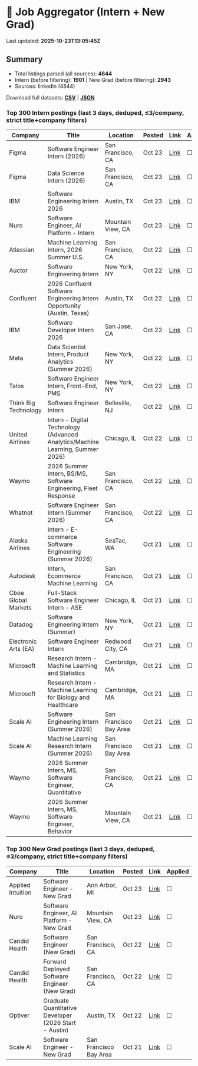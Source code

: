 # 🔎 Job Aggregator (Intern + New Grad)

Last updated: **2025-10-23T13:05:45Z**

## Summary
- Total listings parsed (all sources): **4844**
- Intern (before filtering): **1901** | New Grad (before filtering): **2943**
- Sources: linkedin (4844)

Download full datasets: **[CSV](data/jobs.csv)** | **[JSON](data/jobs.json)**

### Top 300 Intern postings (last 3 days, deduped, ≤3/company, strict title+company filters)
| Company | Title | Location | Posted | Link | Applied |
|---|---|---|---|---|---|
| Figma | Software Engineer Intern (2026) | San Francisco, CA | Oct 23 | [Link](https://www.linkedin.com/jobs/view/software-engineer-intern-2026-at-figma-4288066495?position=10&pageNum=7&refId=v9BxwLQYUppNmd6AhwuByw%3D%3D&trackingId=tDzGdNLUyRX1By6GDPMz4Q%3D%3D) | ☐ |
| Figma | Data Science Intern (2026) | San Francisco, CA | Oct 23 | [Link](https://www.linkedin.com/jobs/view/data-science-intern-2026-at-figma-4288066528?position=7&pageNum=7&refId=v4QWYpS%2BDdLS6eVolpViTQ%3D%3D&trackingId=ee2P7VEXA72sFUswLCT1LA%3D%3D) | ☐ |
| IBM | Software Engineering Intern 2026 | Austin, TX | Oct 23 | [Link](https://www.linkedin.com/jobs/view/software-engineering-intern-2026-at-ibm-4296286104?position=9&pageNum=5&refId=EPeQTX%2BIclNgO5zDmWII%2Fg%3D%3D&trackingId=yrOSj7lioWRc%2FSJrvu27DA%3D%3D) | ☐ |
| Nuro | Software Engineer, AI Platform - Intern | Mountain View, CA | Oct 23 | [Link](https://www.linkedin.com/jobs/view/software-engineer-ai-platform-intern-at-nuro-4317730018?position=10&pageNum=2&refId=QJOe5hi0HgRQgHUbUqgshQ%3D%3D&trackingId=stfN5FyFGjzC9Shb1nbEWQ%3D%3D) | ☐ |
| Atlassian | Machine Learning Intern, 2026 Summer U.S. | San Francisco, CA | Oct 22 | [Link](https://www.linkedin.com/jobs/view/machine-learning-intern-2026-summer-u-s-at-atlassian-4298429013?position=3&pageNum=5&refId=iSi2VF79tnA%2FFcQIE%2F2aiQ%3D%3D&trackingId=QfAcVZ412C6UgzX8CUP1dw%3D%3D) | ☐ |
| Auctor | Software Engineering Intern | New York, NY | Oct 22 | [Link](https://www.linkedin.com/jobs/view/software-engineering-intern-at-auctor-4318512358?position=1&pageNum=7&refId=eV6cxT6g7SJ9WXPL%2Fd0u6A%3D%3D&trackingId=GHd1AjQFMRERFrmwNMCymA%3D%3D) | ☐ |
| Confluent | 2026 Confluent Software Engineering Intern Opportunity (Austin, Texas) | Austin, TX | Oct 22 | [Link](https://www.linkedin.com/jobs/view/2026-confluent-software-engineering-intern-opportunity-austin-texas-at-confluent-4318551314?position=7&pageNum=2&refId=su76BE10D8ozbIFzq82Dew%3D%3D&trackingId=lUVIYSG8%2BYMxIPqe%2BisC2w%3D%3D) | ☐ |
| IBM | Software Developer Intern 2026 | San Jose, CA | Oct 22 | [Link](https://www.linkedin.com/jobs/view/software-developer-intern-2026-at-ibm-4295816595?position=5&pageNum=2&refId=QJOe5hi0HgRQgHUbUqgshQ%3D%3D&trackingId=y%2BUH5fUBtGX9wi0oMLCZeQ%3D%3D) | ☐ |
| Meta | Data Scientist Intern, Product Analytics (Summer 2026) | New York, NY | Oct 22 | [Link](https://www.linkedin.com/jobs/view/data-scientist-intern-product-analytics-summer-2026-at-meta-4306198590?position=9&pageNum=0&refId=UfdMJOxqojwUnzbPtKjL5Q%3D%3D&trackingId=rPa6Jyxo%2B8vZXh3MH%2F5NeA%3D%3D) | ☐ |
| Talos | Software Engineer Intern, Front-End, PMS | New York, NY | Oct 22 | [Link](https://www.linkedin.com/jobs/view/software-engineer-intern-front-end-pms-at-talos-4318504607?position=7&pageNum=5&refId=zkDFi3e18dY6e2wfFN4%2Bxg%3D%3D&trackingId=zjaLpDWC6X9ChKTz6ntr1w%3D%3D) | ☐ |
| Think Big Technology | Software Engineer Intern | Belleville, NJ | Oct 22 | [Link](https://www.linkedin.com/jobs/view/software-engineer-intern-at-think-big-technology-4318511821?position=7&pageNum=2&refId=b59E6HcEFfp9jXMywibUWA%3D%3D&trackingId=RATjmXqqXtAV2K3uja%2FFpA%3D%3D) | ☐ |
| United Airlines | Intern - Digital Technology (Advanced Analytics/Machine Learning, Summer 2026) | Chicago, IL | Oct 22 | [Link](https://www.linkedin.com/jobs/view/intern-digital-technology-advanced-analytics-machine-learning-summer-2026-at-united-airlines-4318578716?position=3&pageNum=0&refId=MANiVviaGetGbkNOrygrRw%3D%3D&trackingId=8FE6C7kHTGLO1ngHK%2Bn5Qg%3D%3D) | ☐ |
| Waymo | 2026 Summer Intern, BS/MS, Software Engineering, Fleet Response | San Francisco, CA | Oct 22 | [Link](https://www.linkedin.com/jobs/view/2026-summer-intern-bs-ms-software-engineering-fleet-response-at-waymo-4318123077?position=1&pageNum=0&refId=60x1qN%2FM%2FpXNiYN4xG40rA%3D%3D&trackingId=EEdzSGCp5%2FXibeuAPZFKsQ%3D%3D) | ☐ |
| Whatnot | Software Engineer Intern (Summer 2026) | San Francisco, CA | Oct 22 | [Link](https://www.linkedin.com/jobs/view/software-engineer-intern-summer-2026-at-whatnot-4317484505?position=9&pageNum=2&refId=q3yRFb3Ph2Y53TeK0YMqUA%3D%3D&trackingId=X4WDvsfOTHWbRH1IiRLs3A%3D%3D) | ☐ |
| Alaska Airlines | Intern - E-commerce Software Engineering (Summer 2026) | SeaTac, WA | Oct 21 | [Link](https://www.linkedin.com/jobs/view/intern-e-commerce-software-engineering-summer-2026-at-alaska-airlines-4316688138?position=6&pageNum=2&refId=1PxvPRjGCeqer%2B3St1q21A%3D%3D&trackingId=vAyhf9konesBlIZGrRaw9Q%3D%3D) | ☐ |
| Autodesk | Intern, Ecommerce Machine Learning | San Francisco, CA | Oct 21 | [Link](https://www.linkedin.com/jobs/view/intern-ecommerce-machine-learning-at-autodesk-4316686674?position=4&pageNum=0&refId=h9hwBtdd7smOlpEWqgf%2BTA%3D%3D&trackingId=2Z4BYbiVOCSx1DIYMlVnsw%3D%3D) | ☐ |
| Cboe Global Markets | Full-Stack Software Engineer Intern - ASE | Chicago, IL | Oct 21 | [Link](https://www.linkedin.com/jobs/view/full-stack-software-engineer-intern-ase-at-cboe-global-markets-4297299154?position=4&pageNum=0&refId=ws1fCYGkct8MGemSGiXsnA%3D%3D&trackingId=3ca8JZlB7U9QmoTgJw3fqg%3D%3D) | ☐ |
| Datadog | Software Engineering Intern (Summer) | New York, NY | Oct 21 | [Link](https://www.linkedin.com/jobs/view/software-engineering-intern-summer-at-datadog-4297595843?position=2&pageNum=5&refId=6%2BUmdPw9CY10K0o56swKlQ%3D%3D&trackingId=%2B9%2FH0YWcU390WjQJEkenKw%3D%3D) | ☐ |
| Electronic Arts (EA) | Software Engineer Intern | Redwood City, CA | Oct 21 | [Link](https://www.linkedin.com/jobs/view/software-engineer-intern-at-electronic-arts-ea-4305856002?position=9&pageNum=0&refId=60x1qN%2FM%2FpXNiYN4xG40rA%3D%3D&trackingId=sEHwKVMyRxrLv%2F6zSk8dMg%3D%3D) | ☐ |
| Microsoft | Research Intern - Machine Learning and Statistics | Cambridge, MA | Oct 21 | [Link](https://www.linkedin.com/jobs/view/research-intern-machine-learning-and-statistics-at-microsoft-4317533623?position=2&pageNum=0&refId=VlyCKflONqXv3g2NNQcgGQ%3D%3D&trackingId=2cDjalvT0UelkBZwnY9LvA%3D%3D) | ☐ |
| Microsoft | Research Intern - Machine Learning for Biology and Healthcare | Cambridge, MA | Oct 21 | [Link](https://www.linkedin.com/jobs/view/research-intern-machine-learning-for-biology-and-healthcare-at-microsoft-4318127402?position=10&pageNum=2&refId=RnjD6ais2x7pPBzeFl%2FMAQ%3D%3D&trackingId=68Hvbnge6R2dSXu3rY2Nlw%3D%3D) | ☐ |
| Scale AI | Software Engineering Intern (Summer 2026) | San Francisco Bay Area | Oct 21 | [Link](https://www.linkedin.com/jobs/view/software-engineering-intern-summer-2026-at-scale-ai-4297654154?position=10&pageNum=5&refId=n1G6OixEIsDXXmULmGsgVw%3D%3D&trackingId=9MWuL8VqzQI4aTKZ2CgQRA%3D%3D) | ☐ |
| Scale AI | Machine Learning Research Intern (Summer 2026) | San Francisco Bay Area | Oct 21 | [Link](https://www.linkedin.com/jobs/view/machine-learning-research-intern-summer-2026-at-scale-ai-4297648330?position=8&pageNum=2&refId=guEkVZBF4fUpygKjJm1%2F7g%3D%3D&trackingId=ShJHGzz2y3lCbY81%2FcxGfA%3D%3D) | ☐ |
| Waymo | 2026 Summer Intern, MS, Software Engineer, Quantitative | San Francisco, CA | Oct 21 | [Link](https://www.linkedin.com/jobs/view/2026-summer-intern-ms-software-engineer-quantitative-at-waymo-4306680358?position=10&pageNum=5&refId=rYgtNW0xem8pTv%2FyUMu2Gg%3D%3D&trackingId=dC78l8nbh1eFp0hkUdz1EQ%3D%3D) | ☐ |
| Waymo | 2026 Summer Intern, MS, Software Engineer, Behavior | Mountain View, CA | Oct 21 | [Link](https://www.linkedin.com/jobs/view/2026-summer-intern-ms-software-engineer-behavior-at-waymo-4306676444?position=4&pageNum=7&refId=U5ZgMkW5pNAYsQDGS0O2vw%3D%3D&trackingId=OsRIAswPnxW%2Fv7ZhquPzVw%3D%3D) | ☐ |

### Top 300 New Grad postings (last 3 days, deduped, ≤3/company, strict title+company filters)
| Company | Title | Location | Posted | Link | Applied |
|---|---|---|---|---|---|
| Applied Intuition | Software Engineer - New Grad | Ann Arbor, MI | Oct 23 | [Link](https://www.linkedin.com/jobs/view/software-engineer-new-grad-at-applied-intuition-4288704567?position=1&pageNum=0&refId=5oZyqnt60dOYXkfYA2gO5A%3D%3D&trackingId=yyzGuVVhTOpLDTGqBPyQqA%3D%3D) | ☐ |
| Nuro | Software Engineer, AI Platform - New Grad | Mountain View, CA | Oct 23 | [Link](https://www.linkedin.com/jobs/view/software-engineer-ai-platform-new-grad-at-nuro-4317707969?position=9&pageNum=2&refId=sxA2isWH4Q%2BlBqYGfB6xdA%3D%3D&trackingId=f80HkZB9h8DIAabG8iJKgg%3D%3D) | ☐ |
| Candid Health | Software Engineer (New Grad) | San Francisco, CA | Oct 22 | [Link](https://www.linkedin.com/jobs/view/software-engineer-new-grad-at-candid-health-4318541535?position=6&pageNum=5&refId=7%2BLfmny1CSKNy7XTDov5VA%3D%3D&trackingId=9dUB8y3n85FEByz2TyzwJQ%3D%3D) | ☐ |
| Candid Health | Forward Deployed Software Engineer (New Grad) | San Francisco, CA | Oct 22 | [Link](https://www.linkedin.com/jobs/view/forward-deployed-software-engineer-new-grad-at-candid-health-4318538599?position=9&pageNum=2&refId=NwH3SAH%2Fi2T32T4wsrqiAw%3D%3D&trackingId=TQyoB%2BwRuCA4BzE4%2BJ5T2w%3D%3D) | ☐ |
| Optiver | Graduate Quantitative Developer (2026 Start - Austin) | Austin, TX | Oct 22 | [Link](https://www.linkedin.com/jobs/view/graduate-quantitative-developer-2026-start-austin-at-optiver-4296297413?position=3&pageNum=0&refId=zltDUryFMaPi33iL%2ByK3Ig%3D%3D&trackingId=CncdBGbSf8olOZfoaCB%2F%2Bg%3D%3D) | ☐ |
| Scale AI | Software Engineer - New Grad | San Francisco Bay Area | Oct 21 | [Link](https://www.linkedin.com/jobs/view/software-engineer-new-grad-at-scale-ai-4297642437?position=1&pageNum=0&refId=fyJM3VP3hu00WlmjbUJ72A%3D%3D&trackingId=hI40nOwtjSORMIR5j5M4FQ%3D%3D) | ☐ |
